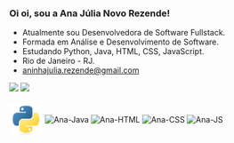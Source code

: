 ### Oi oi, sou a Ana Júlia Novo Rezende!

- Atualmente sou Desenvolvedora de Software Fullstack.
- Formada em Análise e Desenvolvimento de Software.
- Estudando Python, Java, HTML, CSS, JavaScript.
- Rio de Janeiro - RJ.
- aninhajulia.rezende@gmail.com

<div> 
  <a href="https://instagram.com/ninha.ju" target="_blank"><img src="https://img.shields.io/badge/-Instagram-%23E4405F?style=for-the-badge&logo=instagram&logoColor=white" target="_blank"></a>
  <a href="https://www.linkedin.com/in/ana-j%C3%BAlia-novo-rezende-405233243" target="_blank"><img src="https://img.shields.io/badge/-LinkedIn-%230077B5?style=for-the-badge&logo=linkedin&logoColor=white" target="_blank"></a>
</div>

<div style="display: inline_block"><br>
  <img align="center" alt="Ana-Python" height="60" width="60" src="https://raw.githubusercontent.com/devicons/devicon/master/icons/python/python-original.svg" />
  <img align="center" alt="Ana-Java" height="60" width="60" src="https://cdn.jsdelivr.net/gh/devicons/devicon/icons/java/java-original.svg" />
  <img align="center" alt="Ana-HTML" height="60" width="60" src="https://cdn.jsdelivr.net/gh/devicons/devicon/icons/html5/html5-original.svg" />
  <img align="center" alt="Ana-CSS" height="60" width="60" src="https://cdn.jsdelivr.net/gh/devicons/devicon/icons/css3/css3-original.svg" />
  <img align="center" alt="Ana-JS" height="60" width="60" src="https://cdn.jsdelivr.net/gh/devicons/devicon@latest/icons/javascript/javascript-original.svg" />
</div>

